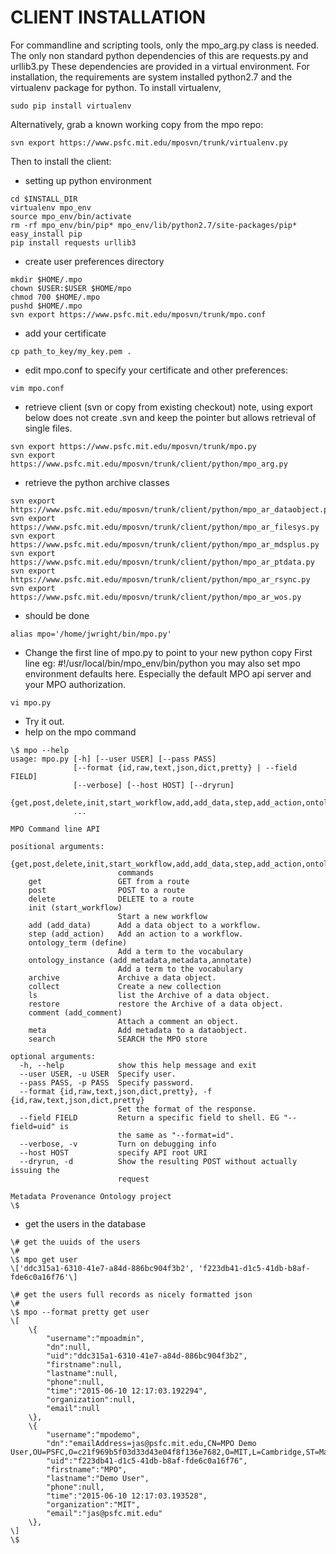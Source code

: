 # CLIENT INSTALLATION

For commandline and scripting tools, only the mpo_arg.py class
is needed. The only non standard python dependencies of this are requests.py and urllib3.py
These dependencies are provided in a virtual environment. For installation, 
the requirements are system installed python2.7 and the virtualenv package for python.
To install virtualenv, 
```
sudo pip install virtualenv
```
Alternatively, grab a known working copy from the mpo repo:
```
svn export https://www.psfc.mit.edu/mposvn/trunk/virtualenv.py
```
Then to install the client:

* setting up python environment

```    
cd $INSTALL_DIR
virtualenv mpo_env
source mpo_env/bin/activate
rm -rf mpo_env/bin/pip* mpo_env/lib/python2.7/site-packages/pip*
easy_install pip
pip install requests urllib3
``` 
* create user preferences directory
```
mkdir $HOME/.mpo
chown $USER:$USER $HOME/mpo
chmod 700 $HOME/.mpo
pushd $HOME/.mpo
svn export https://www.psfc.mit.edu/mposvn/trunk/mpo.conf
```
* add your certificate
```
cp path_to_key/my_key.pem .
```
* edit mpo.conf to specify your certificate and other preferences:
```
vim mpo.conf
```
* retrieve client (svn or copy from existing checkout) note, using export below does not create .svn and keep the pointer but allows retrieval of single files.
```
svn export https://www.psfc.mit.edu/mposvn/trunk/mpo.py
svn export https://www.psfc.mit.edu/mposvn/trunk/client/python/mpo_arg.py
```
* retrieve the python archive classes
```
svn export https://www.psfc.mit.edu/mposvn/trunk/client/python/mpo_ar_dataobject.py
svn export https://www.psfc.mit.edu/mposvn/trunk/client/python/mpo_ar_filesys.py
svn export https://www.psfc.mit.edu/mposvn/trunk/client/python/mpo_ar_mdsplus.py
svn export https://www.psfc.mit.edu/mposvn/trunk/client/python/mpo_ar_ptdata.py
svn export https://www.psfc.mit.edu/mposvn/trunk/client/python/mpo_ar_rsync.py
svn export https://www.psfc.mit.edu/mposvn/trunk/client/python/mpo_ar_wos.py
```
* should be done
```
alias mpo='/home/jwright/bin/mpo.py'
```
* Change the first line of mpo.py to point to your new python copy
 First line eg:   #!/usr/local/bin/mpo_env/bin/python
 you may also set mpo environment defaults here. Especially the
 default MPO api server and your MPO authorization.
```
vi mpo.py
```
* Try it out.  
* help on the mpo command

```
\$ mpo --help
usage: mpo.py [-h] [--user USER] [--pass PASS]
              [--format {id,raw,text,json,dict,pretty} | --field FIELD]
              [--verbose] [--host HOST] [--dryrun]
              {get,post,delete,init,start_workflow,add,add_data,step,add_action,ontology_term,define,ontology_instance,add_metadata,metadata,annotate,archive,collect,ls,restore,comment,add_comment,meta,search}
              ...

MPO Command line API

positional arguments:
  {get,post,delete,init,start_workflow,add,add_data,step,add_action,ontology_term,define,ontology_instance,add_metadata,metadata,annotate,archive,collect,ls,restore,comment,add_comment,meta,search}
                        commands
    get                 GET from a route
    post                POST to a route
    delete              DELETE to a route
    init (start_workflow)
                        Start a new workflow
    add (add_data)      Add a data object to a workflow.
    step (add_action)   Add an action to a workflow.
    ontology_term (define)
                        Add a term to the vocabulary
    ontology_instance (add_metadata,metadata,annotate)
                        Add a term to the vocabulary
    archive             Archive a data object.
    collect             Create a new collection
    ls                  list the Archive of a data object.
    restore             restore the Archive of a data object.
    comment (add_comment)
                        Attach a comment an object.
    meta                Add metadata to a dataobject.
    search              SEARCH the MPO store

optional arguments:
  -h, --help            show this help message and exit
  --user USER, -u USER  Specify user.
  --pass PASS, -p PASS  Specify password.
  --format {id,raw,text,json,dict,pretty}, -f {id,raw,text,json,dict,pretty}
                        Set the format of the response.
  --field FIELD         Return a specific field to shell. EG "--field=uid" is
                        the same as "--format=id".
  --verbose, -v         Turn on debugging info
  --host HOST           specify API root URI
  --dryrun, -d          Show the resulting POST without actually issuing the
                        request

Metadata Provenance Ontology project
\$
```
* get the users in the database

```
\# get the uuids of the users
\#
\$ mpo get user
\['ddc315a1-6310-41e7-a84d-886bc904f3b2', 'f223db41-d1c5-41db-b8af-fde6c0a16f76'\]

```

```
\# get the users full records as nicely formatted json
\#
\$ mpo --format pretty get user 
\[
    \{
        "username":"mpoadmin",
        "dn":null,
        "uid":"ddc315a1-6310-41e7-a84d-886bc904f3b2",
        "firstname":null,
        "lastname":null,
        "phone":null,
        "time":"2015-06-10 12:17:03.192294",
        "organization":null,
        "email":null
    \},
    \{
        "username":"mpodemo",
        "dn":"emailAddress=jas@psfc.mit.edu,CN=MPO Demo User,OU=PSFC,O=c21f969b5f03d33d43e04f8f136e7682,O=MIT,L=Cambridge,ST=Massachusetts,C=US",
        "uid":"f223db41-d1c5-41db-b8af-fde6c0a16f76",
        "firstname":"MPO",
        "lastname":"Demo User",
        "phone":null,
        "time":"2015-06-10 12:17:03.193528",
        "organization":"MIT",
        "email":"jas@psfc.mit.edu"
    \},
\]
\$ 
```

